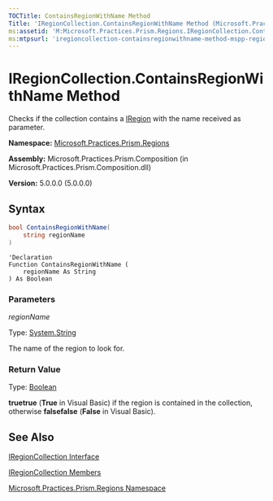 ```yaml
---
TOCTitle: ContainsRegionWithName Method
Title: 'IRegionCollection.ContainsRegionWithName Method (Microsoft.Practices.Prism.Regions)'
ms:assetid: 'M:Microsoft.Practices.Prism.Regions.IRegionCollection.ContainsRegionWithName(System.String)'
ms:mtpsurl: 'iregioncollection-containsregionwithname-method-mspp-regions.md'
---
```


# IRegionCollection.ContainsRegionWithName Method

Checks if the collection contains a [IRegion](/patterns-practices/reference/iregion-interface-mspp-regions) with the name received as parameter.

**Namespace:** [Microsoft.Practices.Prism.Regions](/patterns-practices/reference/mspp-regions-namespace)

**Assembly:** Microsoft.Practices.Prism.Composition (in Microsoft.Practices.Prism.Composition.dll)

**Version:** 5.0.0.0 (5.0.0.0)

## Syntax

```C#
bool ContainsRegionWithName(
	string regionName
)
```
```VB
'Declaration
Function ContainsRegionWithName ( 
	regionName As String
) As Boolean
```

### Parameters

*regionName*

Type: [System.String](http://msdn.microsoft.com/en-us/library/s1wwdcbf)

The name of the region to look for.

### Return Value

Type: [Boolean](http://msdn.microsoft.com/en-us/library/a28wyd50)

**truetrue** (**True** in Visual Basic) if the region is contained in the collection, otherwise **falsefalse** (**False** in Visual Basic).

## See Also

[IRegionCollection Interface](/patterns-practices/reference/iregioncollection-interface-mspp-regions)

[IRegionCollection Members](/patterns-practices/reference/iregioncollection-members-mspp-regions)

[Microsoft.Practices.Prism.Regions Namespace](/patterns-practices/reference/mspp-regions-namespace)